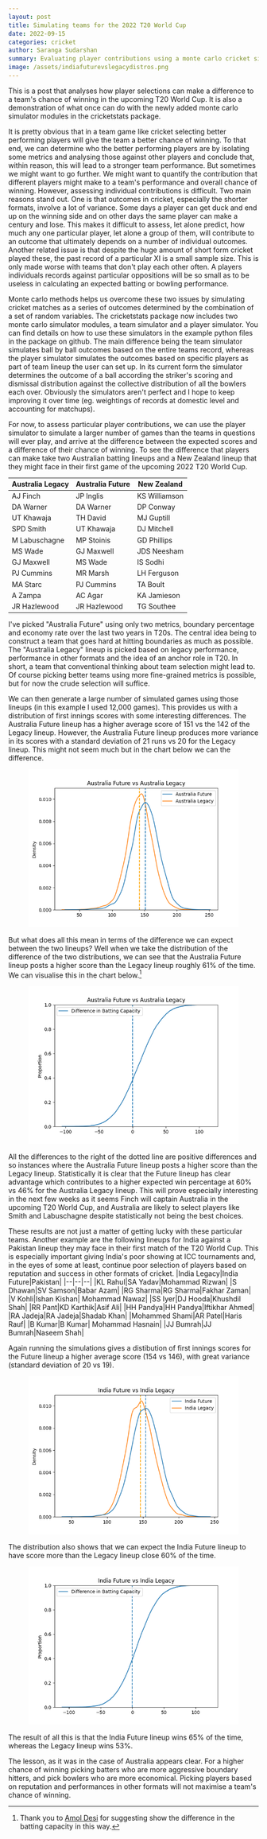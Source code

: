```yaml
---
layout: post
title: Simulating teams for the 2022 T20 World Cup
date: 2022-09-15
categories: cricket
author: Saranga Sudarshan
summary: Evaluating player contributions using a monte carlo cricket simulator
image: /assets/indiafuturevslegacydistros.png
---
```

This is a post that analyses how player selections can make a difference to a team's chance of winning in the upcoming T20 World Cup. It is also a demonstration of what once can do with the newly added monte carlo simulator modules in the cricketstats package.

It is pretty obvious that in a team game like cricket selecting better performing players will give the team a better chance of winning. To that end, we can determine who the better performing players are by isolating some metrics and analysing those against other players and conclude that, within reason, this will lead to a stronger team performance. But sometimes we might want to go further. We might want to quantify the contribution that different players might make to a team's performance and overall chance of winning. However, assessing individual contributions is difficult. Two main reasons stand out. One is that outcomes in cricket, especially the shorter formats, involve a lot of variance. Some days a player can get duck and end up on the winning side and on other days the same player can make a century and lose. This makes it difficult to assess, let alone predict, how much any one particular player, let alone a group of them, will contribute to an outcome that ultimately depends on a number of individual outcomes. Another related issue is that despite the huge amount of short form cricket played these, the past record of a particular XI is a small sample size. This is only made worse with teams that don't play each other often. A players individuals records against particular oppositions will be so small as to be useless in calculating an expected batting or bowling performance.

Monte carlo methods helps us overcome these two issues by simulating cricket matches as a series of outcomes determined by the combination of a set of random variables. The cricketstats package now includes two monte carlo simulator modules, a team simulator and a player simulator. You can find details on how to use these simulators in the example python files in the package on github. The main difference being the team simulator simulates ball by ball outcomes based on the entire teams record, whereas the player simulator simulates the outcomes based on specific players as part of team lineup the user can set up. In its current form the simulator determines the outcome of a ball according the striker's scoring and dismissal distribution against the collective distribution of all the bowlers each over. Obviously the simulators aren't perfect and I hope to keep improving it over time (eg. weightings of records at domestic level and accounting for matchups). 

For now, to assess particular player contributions, we can use the player simulator to simulate a larger number of games than the teams in questions will ever play, and arrive at the difference between the expected scores and a difference of their chance of winning. To see the difference that players can make take two Australian batting lineups and a New Zealand lineup that they might face in their first game of the upcoming 2022 T20 World Cup.

|Australia Legacy|Australia Future|New Zealand|
|--|--|--|
|AJ Finch|JP Inglis|KS Williamson|
|DA Warner|DA Warner| DP Conway|
|UT Khawaja|TH David| MJ Guptill|
|SPD Smith|UT Khawaja|DJ Mitchell| 
|M Labuschagne|MP Stoinis|GD Phillips|
|MS Wade|GJ Maxwell|JDS Neesham|
|GJ Maxwell|MS Wade|IS Sodhi|
|PJ Cummins|MR Marsh|LH Ferguson|
|MA Starc|PJ Cummins| TA Boult|
|A Zampa| AC Agar|KA Jamieson|
|JR Hazlewood|JR Hazlewood|TG Southee|

I've picked "Australia Future" using only two metrics, boundary percentage and economy rate over the last two years in T20s. The central idea being to construct a team that goes hard at hitting boundaries as much as possible. The "Australia Legacy" lineup is picked based on legacy performance, performance in other formats and the idea of an anchor role in T20. In short, a team that conventional thinking about team selection might lead to. Of course picking better teams using more fine-grained metrics is possible, but for now the crude selection will suffice.

We can then generate a large number of simulated games using those lineups (in this example I used 12,000 games). This provides us with a distribution of first innings scores with some interesting differences. The Australia Future lineup has a higher average score of 151 vs the 142 of the Legacy lineup. However, the Australia Future lineup produces more variance in its scores with a standard deviation of 21 runs vs 20 for the Legacy lineup. This might not seem much but in the chart below we can the difference.
<figure style="text-align:center;">
<img src="/assets/australianewvslegacy1stinningsdist.png" alt="image"/>
</figure>

But what does all this mean in terms of the difference we can expect between the two lineups? Well when we take the distribution of the difference of the two distributions, we can see that the Australia Future lineup posts a higher score than the Legacy lineup roughly 61% of the time. We can visualise this in the chart below.[^1]
<figure style="text-align:center;">
<img src="/assets/australianewvslegacybattingdiff.png" alt="image"/>
</figure>
All the differences to the right of the dotted line are positive differences and so instances where the Australia Future lineup posts a higher score than the Legacy lineup. Statistically it is clear that the Future lineup has clear advantage which contributes to a higher expected win percentage at 60% vs 46% for the Australia Legacy lineup. This will prove especially interesting in the next few weeks as it seems Finch will captain Australia in the upcoming T20 World Cup, and Australia are likely to select players like Smith and Labuschagne despite statistically not being the best choices.

These results are not just a matter of getting lucky with these particular teams. Another example are the following lineups for India against a Pakistan lineup they may face in their first match of the T20 World Cup. This is especially important giving India's poor showing at ICC tournaments and, in the eyes of some at least, continue poor selection of players based on reputation and success in other formats of cricket.
|India Legacy|India Future|Pakistan|
|--|--|--|
|KL Rahul|SA Yadav|Mohammad Rizwan|
|S Dhawan|SV Samson|Babar Azam|
|RG Sharma|RG Sharma|Fakhar Zaman|
|V Kohli|Ishan Kishan| Mohammad Nawaz|
|SS Iyer|DJ Hooda|Khushdil Shah|
|RR Pant|KD Karthik|Asif Ali|
|HH Pandya|HH Pandya|Iftikhar Ahmed|
|RA Jadeja|RA Jadeja|Shadab Khan|
|Mohammed Shami|AR Patel|Haris Rauf|
|B Kumar|B Kumar| Mohammad Hasnain|
|JJ Bumrah|JJ Bumrah|Naseem Shah|

Again running the simulations gives a distibution of first innings scores for the Future lineup a higher average score (154 vs 146), with great variance (standard deviation of 20 vs 19).
<figure style="text-align:center;">
<img src="/assets/indiafuturevslegacydistros.png" alt="image"/>
</figure>
The distribution also shows that we can expect the India Future lineup to have score more than the Legacy lineup close 60% of the time.
<figure style="text-align:center;">
<img src="/assets/indiafuturevslegacybattingdiff.png" alt="image"/>
</figure>
The result of all this is that the India Future lineup wins 65% of the time, whereas the Legacy lineup wins 53%. 

The lesson, as it was in the case of Australia appears clear. For a higher chance of winning picking batters who are more aggressive boundary hitters, and pick bowlers who are more economical. Picking players based on reputation and performances in other formats will not maximise a team's chance of winning.



[^1]: Thank you to [Amol Desi](https://twitter.com/amol_desai) for suggesting show the difference in the batting capacity in this way.